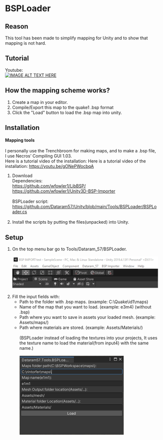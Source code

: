 # BSPLoader

## Reason
This tool has been made to simplify mapping for Unity and to show that mapping is not hard.

## Tutorial

Youtube:<br>
[![IMAGE ALT TEXT HERE](https://img.youtube.com/vi/GArfgC-AmEs/0.jpg)](https://www.youtube.com/watch?v=GArfgC-AmEs)

## How the mapping scheme works?

1. Create a map in your editor.
2. Compile/Export this map to the quake1 .bsp format
3. Click the "Load" button to load the .bsp map into unity.


## Installation
#### Mapping tools
I personally use the Trenchbroom for making maps, and to make a .bsp file, I use Necros’ Compiling GUI 1.03.<br>Here is a tutorial video of the installation:
Here is a tutorial video of the installation: https://youtu.be/gONePWocbqA

1. Download<br>
Dependencies:<br>
https://github.com/wfowler1/LibBSP/<br>
https://github.com/wfowler1/Unity3D-BSP-Importer<br><br>
BSPLoader script:<br>
https://github.com/Dataram57/Unity/blob/main/Tools/BSPLoader/BSPLoader.cs<br><br>
2. Install the scripts by putting the files(unpacked) into Unity. <br>


## Setup
1. On the top menu bar go to Tools/Dataram_57/BSPLoader.<br><br>
![Image of Yaktocat](https://github.com/Dataram57/Unity/blob/main/Tools/BSPLoader/tuto1.gif)<br><br>
2. Fill the input fields with:
    - Path to the folder with .bsp maps. (example: C:\Quake\id1\maps\)
    - Name of the map that you want to load. (example: e3m4) (without .bsp)
    - Path where you want to save in assets your loaded mesh. (example: Assets/maps/)
    - Path where materials are stored. (example: Assets/Materials/)<br><br>
    (BSPLoader instead of loading the textures into your projects, It uses the texture name to load the material(from input4) with the same name.)
<br><br>
![Image of Yaktocat](https://github.com/Dataram57/Unity/blob/main/Tools/BSPLoader/tuto2.png)<br><br>
